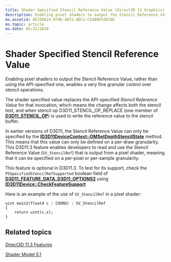 ```yaml
---
title: Shader Specified Stencil Reference Value (Direct3D 11 Graphics)
description: Enabling pixel shaders to output the Stencil Reference Value, rather than using the API-specified one, enables a very fine granular control over stencil operations.
ms.assetid: 6E336623-9746-4872-ADC1-C5489F53D7AE
ms.topic: article
ms.date: 05/31/2018
---
```


# Shader Specified Stencil Reference Value

Enabling pixel shaders to output the Stencil Reference Value, rather than using the API-specified one, enables a very fine granular control over stencil operations.

The shader specified value replaces the API-specified *Stencil Reference Value* for that invocation, which means the change affects both the stencil test, and when stencil op D3D11\_STENCIL\_OP\_REPLACE (one member of [**D3D11\_STENCIL\_OP**](/windows/desktop/api/D3D11/ne-d3d11-d3d11_stencil_op)) is used to write the reference value to the stencil buffer.

In earlier versions of D3D11, the Stencil Reference Value can only be specified by the [**ID3D11DeviceContext::OMSetDepthStencilState**](/windows/desktop/api/D3D11/nf-d3d11-id3d11devicecontext-omsetdepthstencilstate) method. This means that this value can only be defined on a per-draw granularity. This D3D11.3 feature enables developers to read and use the Stencil Reference Value (`SV_StencilRef`) that is output from a pixel shader, meaning that it can be specified on a per-pixel or per-sample granularity.

This feature is optional in D3D11.3. To test for its support, check the `PSSpecifiedStencilRefSupported` boolean field of [**D3D11\_FEATURE\_DATA\_D3D11\_OPTIONS2**](/windows/desktop/api/D3D11/ns-d3d11-d3d11_feature_data_d3d11_options2) using [**ID3D11Device::CheckFeatureSupport**](/windows/desktop/api/D3D11/nf-d3d11-id3d11device-checkfeaturesupport)

Here is an example of the use of `SV_StencilRef` in a pixel shader:

``` syntax
uint main2(float4 c : COORD) : SV_StencilRef
{
    return uint(c.x);
}
```

## Related topics

<dl> <dt>

[Direct3D 11.3 Features](direct3d-11-3-features.md)
</dt> <dt>

[Shader Model 5.1](/windows/desktop/direct3dhlsl/shader-model-5-1)
</dt> </dl>

 

 